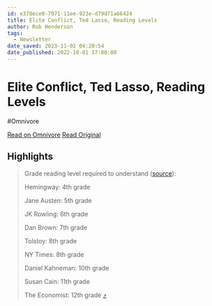 ```yaml
---
id: e378ece0-7971-11ee-923e-d79d71a66424
title: Elite Conflict, Ted Lasso, Reading Levels
author: Rob Henderson
tags:
  - Newsletter
date_saved: 2023-11-02 04:20:54
date_published: 2022-10-01 17:00:00
---
```


# Elite Conflict, Ted Lasso, Reading Levels
#Omnivore

[Read on Omnivore](https://omnivore.app/me/elite-conflict-ted-lasso-reading-levels-18b8fc3c7cc)
[Read Original](https://www.robkhenderson.com/p/elite-conflict-ted-lasso-reading)

## Highlights

> Grade reading level required to understand ([source](https://substack.com/redirect/2d263c1c-72ce-49cd-ad8b-14db123d66ed?j=eyJ1IjoiMmRhb2g5In0.wNQVXQHZPXVUS1Y9mudnycQLeZdn6NlNz8QmOlkqvQQ)):
> 
> Hemingway: 4th grade
> 
> Jane Austen: 5th grade
> 
> JK Rowling: 6th grade
> 
> Dan Brown: 7th grade
> 
> Tolstoy: 8th grade
> 
> NY Times: 8th grade
> 
> Daniel Kahneman: 10th grade
> 
> Susan Cain: 11th grade
> 
> The Economist: 12th grade [⤴️](https://omnivore.app/me/elite-conflict-ted-lasso-reading-levels-18b8fc3c7cc#ba400f60-5f70-4519-9696-bf7757ddfb44) 

